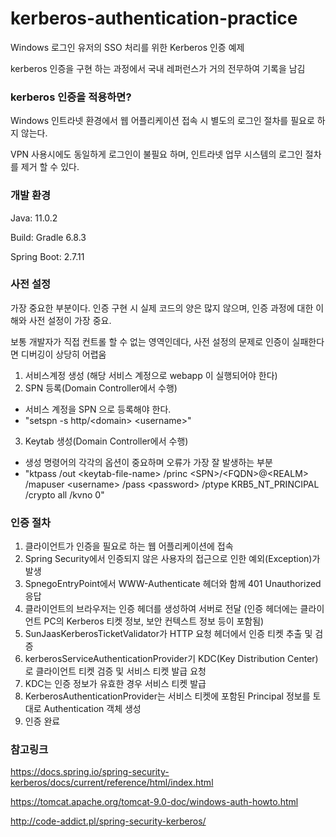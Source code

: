 # kerberos-authentication-practice
Windows 로그인 유저의 SSO 처리를 위한 Kerberos 인증 예제

kerberos 인증을 구현 하는 과정에서 국내 레퍼런스가 거의 전무하여 기록을 남김

### kerberos 인증을 적용하면?
Windows 인트라넷 환경에서 웹 어플리케이션 접속 시 별도의 로그인 절차를 필요로 하지 않는다. 

VPN 사용시에도 동일하게 로그인이 불필요 하며, 인트라넷 업무 시스템의 로그인 절차를 제거 할 수 있다.

### 개발 환경
Java: 11.0.2

Build: Gradle 6.8.3

Spring Boot: 2.7.11


### 사전 설정
가장 중요한 부분이다. 인증 구현 시 실제 코드의 양은 많지 않으며, 인증 과정에 대한 이해와 사전 설정이 가장 중요.

보통 개발자가 직접 컨트롤 할 수 없는 영역인데다, 사전 설정의 문제로 인증이 실패한다면 디버깅이 상당히 어렵움

1. 서비스계정 생성 (해당 서비스 계정으로 webapp 이 실행되어야 한다)
2. SPN 등록(Domain Controller에서 수행)
 - 서비스 계정을 SPN 으로 등록해야 한다.
 - "setspn -s http/\<domain\> \<username\>"
3. Keytab 생성(Domain Controller에서 수행)
 - 생성 명령어의 각각의 옵션이 중요하며 오류가 가장 잘 발생하는 부분
 - "ktpass /out \<keytab-file-name\> /princ \<SPN\>/\<FQDN\>@\<REALM\> /mapuser \<username\> /pass \<password\> /ptype KRB5_NT_PRINCIPAL /crypto all  /kvno 0"

### 인증 절차
1. 클라이언트가 인증을 필요로 하는 웹 어플리케이션에 접속
2. Spring Security에서 인증되지 않은 사용자의 접근으로 인한 예외(Exception)가 발생
3. SpnegoEntryPoint에서 WWW-Authenticate 헤더와 함께 401 Unauthorized 응답
4. 클라이언트의 브라우저는 인증 헤더를 생성하여 서버로 전달 (인증 헤더에는 클라이언트 PC의 Kerberos 티켓 정보, 보안 컨텍스트 정보 등이 포함됨)
5. SunJaasKerberosTicketValidator가 HTTP 요청 헤더에서 인증 티켓 추출 및 검증
6. kerberosServiceAuthenticationProvider기 KDC(Key Distribution Center)로 클라이언트 티켓 검증 및 서비스 티켓 발급 요청
7. KDC는 인증 정보가 유효한 경우 서비스 티켓 발급
8. KerberosAuthenticationProvider는 서비스 티켓에 포함된 Principal 정보를 토대로 Authentication 객체 생성
9. 인증 완료


### 참고링크
https://docs.spring.io/spring-security-kerberos/docs/current/reference/html/index.html

https://tomcat.apache.org/tomcat-9.0-doc/windows-auth-howto.html

http://code-addict.pl/spring-security-kerberos/


